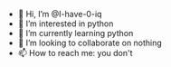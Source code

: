 - 👋 Hi, I’m @I-have-0-iq
- 👀 I’m interested in python
- 🌱 I’m currently learning python
- 💞️ I’m looking to collaborate on nothing
- 📫 How to reach me: you don't

<!---
I-have-0-iq/I-have-0-iq is a ✨ special ✨ repository because its `README.md` (this file) appears on your GitHub profile.
You can click the Preview link to take a look at your changes.
--->
